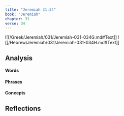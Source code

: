 ```yaml
---
title: "Jeremiah 31:34"
book: "Jeremiah"
chapter: 31
verse: 34
---
```

![[/Greek/Jeremiah/031/Jeremiah-031-034G.md#Text]]
![[/Hebrew/Jeremiah/031/Jeremiah-031-034H.md#Text]]

## Analysis

#### Words

#### Phrases

#### Concepts

## Reflections
